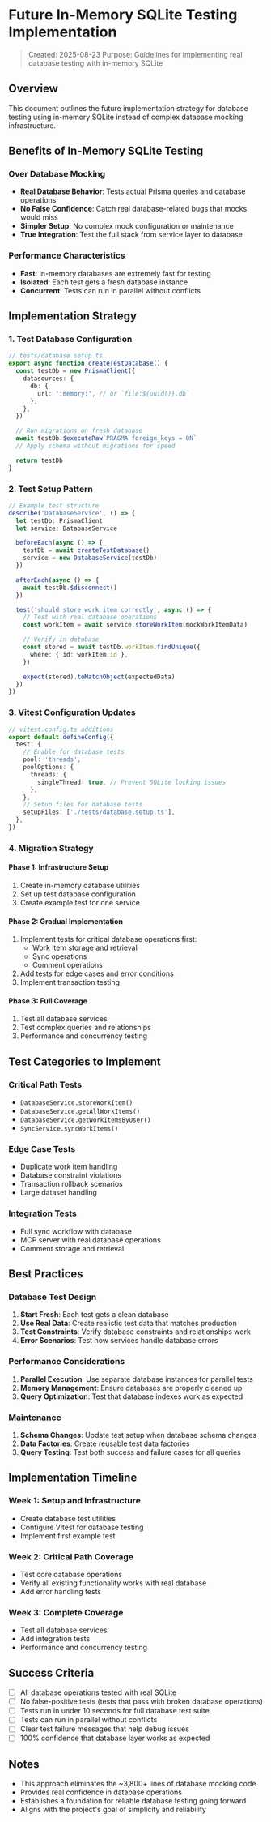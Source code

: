 # Future In-Memory SQLite Testing Implementation

> Created: 2025-08-23
> Purpose: Guidelines for implementing real database testing with in-memory SQLite

## Overview

This document outlines the future implementation strategy for database testing using in-memory SQLite instead of complex database mocking infrastructure.

## Benefits of In-Memory SQLite Testing

### Over Database Mocking

- **Real Database Behavior**: Tests actual Prisma queries and database operations
- **No False Confidence**: Catch real database-related bugs that mocks would miss
- **Simpler Setup**: No complex mock configuration or maintenance
- **True Integration**: Test the full stack from service layer to database

### Performance Characteristics

- **Fast**: In-memory databases are extremely fast for testing
- **Isolated**: Each test gets a fresh database instance
- **Concurrent**: Tests can run in parallel without conflicts

## Implementation Strategy

### 1. Test Database Configuration

```typescript
// tests/database.setup.ts
export async function createTestDatabase() {
  const testDb = new PrismaClient({
    datasources: {
      db: {
        url: ':memory:', // or `file:${uuid()}.db`
      },
    },
  })

  // Run migrations on fresh database
  await testDb.$executeRaw`PRAGMA foreign_keys = ON`
  // Apply schema without migrations for speed

  return testDb
}
```

### 2. Test Setup Pattern

```typescript
// Example test structure
describe('DatabaseService', () => {
  let testDb: PrismaClient
  let service: DatabaseService

  beforeEach(async () => {
    testDb = await createTestDatabase()
    service = new DatabaseService(testDb)
  })

  afterEach(async () => {
    await testDb.$disconnect()
  })

  test('should store work item correctly', async () => {
    // Test with real database operations
    const workItem = await service.storeWorkItem(mockWorkItemData)

    // Verify in database
    const stored = await testDb.workItem.findUnique({
      where: { id: workItem.id },
    })

    expect(stored).toMatchObject(expectedData)
  })
})
```

### 3. Vitest Configuration Updates

```typescript
// vitest.config.ts additions
export default defineConfig({
  test: {
    // Enable for database tests
    pool: 'threads',
    poolOptions: {
      threads: {
        singleThread: true, // Prevent SQLite locking issues
      },
    },
    // Setup files for database tests
    setupFiles: ['./tests/database.setup.ts'],
  },
})
```

### 4. Migration Strategy

#### Phase 1: Infrastructure Setup

1. Create in-memory database utilities
2. Set up test database configuration
3. Create example test for one service

#### Phase 2: Gradual Implementation

1. Implement tests for critical database operations first:
   - Work item storage and retrieval
   - Sync operations
   - Comment operations
2. Add tests for edge cases and error conditions
3. Implement transaction testing

#### Phase 3: Full Coverage

1. Test all database services
2. Test complex queries and relationships
3. Performance and concurrency testing

## Test Categories to Implement

### Critical Path Tests

- `DatabaseService.storeWorkItem()`
- `DatabaseService.getAllWorkItems()`
- `DatabaseService.getWorkItemsByUser()`
- `SyncService.syncWorkItems()`

### Edge Case Tests

- Duplicate work item handling
- Database constraint violations
- Transaction rollback scenarios
- Large dataset handling

### Integration Tests

- Full sync workflow with database
- MCP server with real database operations
- Comment storage and retrieval

## Best Practices

### Database Test Design

1. **Start Fresh**: Each test gets a clean database
2. **Use Real Data**: Create realistic test data that matches production
3. **Test Constraints**: Verify database constraints and relationships work
4. **Error Scenarios**: Test how services handle database errors

### Performance Considerations

1. **Parallel Execution**: Use separate database instances for parallel tests
2. **Memory Management**: Ensure databases are properly cleaned up
3. **Query Optimization**: Test that database indexes work as expected

### Maintenance

1. **Schema Changes**: Update test setup when database schema changes
2. **Data Factories**: Create reusable test data factories
3. **Query Testing**: Test both success and failure cases for all queries

## Implementation Timeline

### Week 1: Setup and Infrastructure

- Create database test utilities
- Configure Vitest for database testing
- Implement first example test

### Week 2: Critical Path Coverage

- Test core database operations
- Verify all existing functionality works with real database
- Add error handling tests

### Week 3: Complete Coverage

- Test all database services
- Add integration tests
- Performance and concurrency testing

## Success Criteria

- [ ] All database operations tested with real SQLite
- [ ] No false-positive tests (tests that pass with broken database operations)
- [ ] Tests run in under 10 seconds for full database test suite
- [ ] Tests can run in parallel without conflicts
- [ ] Clear test failure messages that help debug issues
- [ ] 100% confidence that database layer works as expected

## Notes

- This approach eliminates the ~3,800+ lines of database mocking code
- Provides real confidence in database operations
- Establishes a foundation for reliable database testing going forward
- Aligns with the project's goal of simplicity and reliability
